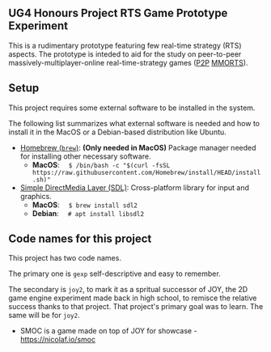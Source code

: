 ## UG4 Honours Project RTS Game Prototype Experiment

This is a rudimentary prototype featuring few real-time strategy (RTS) aspects. The prototype is inteded to aid for the study on peer-to-peer massively-multiplayer-online real-time-strategy games ([P2P](https://en.wikipedia.org/wiki/Peer-to-peer) [MMORTS](https://en.wikipedia.org/wiki/Massively_multiplayer_online_real-time_strategy_game)).

## Setup

This project requires some external software to be installed in the system.

The following list summarizes what external software is needed and how to install it in the MacOS or a Debian-based distribution like Ubuntu.

* [Homebrew (`brew`)](https://brew.sh): **(Only needed in MacOS)** Package manager needed for installing other necessary software.
    * **MacOS**: &emsp;`$ /bin/bash -c "$(curl -fsSL https://raw.githubusercontent.com/Homebrew/install/HEAD/install.sh)"`
* [Simple DirectMedia Layer (SDL)](https://www.libsdl.org/): Cross-platform library for input and graphics.
    * **MacOS**: &emsp;`$ brew install sdl2`
    * **Debian**: &emsp;`# apt install libsdl2`

## Code names for this project

This project has two code names.

The primary one is `gexp` self-descriptive and easy to remember.

The secondary is `joy2`, to mark it as a spritual successor of JOY, the 2D game engine experiment made back in high school, to remisce the relative success thanks to that project. That project's primary goal was to learn. The same will be for `joy2`.
* SMOC is a game made on top of JOY for showcase - https://nicolaf.io/smoc
